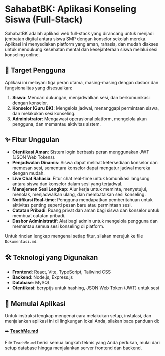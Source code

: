 # SahabatBK: Aplikasi Konseling Siswa (Full-Stack)

SahabatBK adalah aplikasi web full-stack yang dirancang untuk menjadi jembatan digital antara siswa SMP dengan konselor sekolah mereka. Aplikasi ini menyediakan platform yang aman, rahasia, dan mudah diakses untuk mendukung kesehatan mental dan kesejahteraan siswa melalui sesi konseling online.

## 🎯 Target Pengguna

Aplikasi ini melayani tiga peran utama, masing-masing dengan dasbor dan fungsionalitas yang disesuaikan:
1.  **Siswa**: Mencari dukungan, menjadwalkan sesi, dan berkomunikasi dengan konselor.
2.  **Konselor (Guru BK)**: Mengelola jadwal, menanggapi permintaan siswa, dan melakukan sesi konseling.
3.  **Administrator**: Mengawasi operasional platform, mengelola akun pengguna, dan memantau aktivitas sistem.

## ✨ Fitur Unggulan

-   **Otentikasi Aman**: Sistem login berbasis peran menggunakan JWT (JSON Web Tokens).
-   **Penjadwalan Dinamis**: Siswa dapat melihat ketersediaan konselor dan memesan sesi, sementara konselor dapat mengatur jadwal mereka dengan mudah.
-   **Live Chat Rahasia**: Fitur chat real-time untuk komunikasi langsung antara siswa dan konselor dalam sesi yang terjadwal.
-   **Manajemen Sesi Lengkap**: Alur kerja untuk meminta, menyetujui, menolak, menjadwalkan ulang, dan membatalkan sesi konseling.
-   **Notifikasi Real-time**: Pengguna mendapatkan pemberitahuan untuk aktivitas penting seperti pesan baru atau permintaan sesi.
-   **Catatan Pribadi**: Ruang privat dan aman bagi siswa dan konselor untuk membuat catatan pribadi.
-   **Dasbor Administratif**: Alat bagi admin untuk mengelola pengguna dan memantau semua sesi konseling di platform.

Untuk rincian lengkap mengenai setiap fitur, silakan merujuk ke file `Dokumentasi.md`.

## 🛠️ Teknologi yang Digunakan

-   **Frontend**: React, Vite, TypeScript, Tailwind CSS
-   **Backend**: Node.js, Express.js
-   **Database**: MySQL
-   **Otentikasi**: bcryptjs untuk hashing, JSON Web Token (JWT) untuk sesi

## 🚀 Memulai Aplikasi

Untuk instruksi lengkap mengenai cara melakukan setup, instalasi, dan menjalankan aplikasi ini di lingkungan lokal Anda, silakan baca panduan di:

➡️ **[TeachMe.md](./TeachMe.md)**

File `TeachMe.md` berisi semua langkah teknis yang Anda perlukan, mulai dari setup database hingga menjalankan server frontend dan backend.
